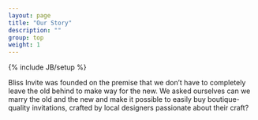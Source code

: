```yaml
---
layout: page
title: "Our Story"
description: ""
group: top
weight: 1
---
```

{% include JB/setup %}

Bliss Invite was founded on the premise that we don’t have to completely leave the old behind to make way for the new. We asked ourselves can we marry the old and the new and make it possible to easily buy boutique-quality invitations, crafted by local designers passionate about their craft?